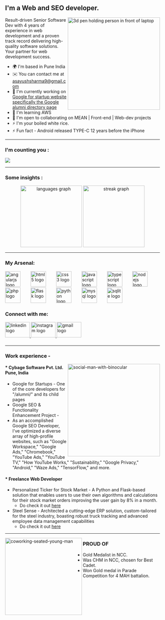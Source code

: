 I'm a Web and SEO developer.
-------------------------------  
[<img align="right" width="300" alt="3d pen holding person in front of laptop" src="https://github.com/avsharma-exe/avsharma-exe/assets/52989001/de331198-55af-4b49-9fb1-bac72ac48091">](#)
  Result-driven Senior Software Dev with 4 years of experience in web development and a proven track record delivering high-quality software solutions. Your partner for web development success.
* 🌍  I'm based in Pune India
* ✉️  You can contact me at [asayushsharma9@gmail.com](mailto:asayushsharma9@gmail.com)
* 🚀  I'm currently working on [Google for startup website specifically the Google alumni directory page](http://startup.google.com/alumni/directory/)
* 🧠  I'm learning AWS
* 🤝  I'm open to collaborating on MEAN | Front-end | Web-dev projects
* ⚡  I'm your boiled white rice.
* ⚡ Fun fact - Android released TYPE-C 12 years before the iPhone
  

---

<h3 align="left">I'm counting you :</h3>

[![](https://visitcount.itsvg.in/api?id=avsharma-exe&icon=0&color=0)](https://visitcount.itsvg.in)

---

<h3 align="left">Some insights :</h3>

<div align="center">
  <img src="https://github-readme-stats.vercel.app/api/top-langs?username=avsharma-exe&locale=en&hide_title=false&layout=compact&card_width=320&langs_count=6&theme=nightowl&hide_border=false&order=2" height="200" alt="languages graph"  />
  <img src="https://streak-stats.demolab.com?user=avsharma-exe&locale=en&mode=daily&theme=nightowl&hide_border=false&border_radius=5&order=3" height="200" alt="streak graph"  />
</div>

---


<h3 align="left">My Arsenal:</h3>

<div align="left">
  <img src="https://cdn.simpleicons.org/angular/DD0031" height="50" alt="angularjs logo"  />
  <img width="25" />
  <img src="https://cdn.simpleicons.org/html5/E34F26" height="50" alt="html5 logo"  />
  <img width="25" />
  <img src="https://cdn.simpleicons.org/css3/1572B6" height="50" alt="css3 logo"  />
  <img width="25" />
  <img src="https://cdn.jsdelivr.net/gh/devicons/devicon/icons/javascript/javascript-original.svg" height="50" alt="javascript logo"  />
  <img width="25" />
  <img src="https://cdn.jsdelivr.net/gh/devicons/devicon/icons/typescript/typescript-original.svg" height="50" alt="typescript logo"  />
  <img width="25" />
  <img src="https://cdn.jsdelivr.net/gh/devicons/devicon/icons/nodejs/nodejs-original.svg" height="50" alt="nodejs logo"  />
  <img width="25" />
  <img src="https://skillicons.dev/icons?i=php" height="50" alt="php logo"  />
  <img width="25" />
  <img src="https://skillicons.dev/icons?i=flask" height="50" alt="flask logo"  />
  <img width="25" />
  <img src="https://cdn.jsdelivr.net/gh/devicons/devicon/icons/python/python-original.svg" height="50" alt="python logo"  />
  <img width="25" />
  <img src="https://cdn.jsdelivr.net/gh/devicons/devicon/icons/mysql/mysql-original.svg" height="50" alt="mysql logo"  />
  <img width="25" />
  <img src="https://cdn.simpleicons.org/sqlite/003B57" height="50" alt="sqlite logo"  />
</div>

###

<h3 align="left">Connect with me:</h3>

<div align="left">
  <a href="https://www.linkedin.com/in/avsharma-exe/" target="_blank">
    <img src="https://raw.githubusercontent.com/maurodesouza/profile-readme-generator/master/src/assets/icons/social/linkedin/default.svg" width="80" height="50" alt="linkedin logo"  />
  </a>
  <a href="https://instagram.com/avsharma.exe?igshid=OGQ5ZDc2ODk2ZA==" target="_blank">
    <img src="https://raw.githubusercontent.com/maurodesouza/profile-readme-generator/master/src/assets/icons/social/instagram/default.svg" width="80" height="50" alt="instagram logo"  />
  </a>
  <a href="mailto:asayushsharma9@gmail.com" target="_blank">
    <img src="https://raw.githubusercontent.com/maurodesouza/profile-readme-generator/master/src/assets/icons/social/gmail/default.svg" width="80" height="50" alt="gmail logo"  />
  </a>
</div>

###

---

<h3>Work experience - </h3>

[<img align="right" width="300" alt="social-man-with-binocular" src="https://github.com/avsharma-exe/avsharma-exe/assets/52989001/f2fc020d-4ee3-4dc6-b956-d4d71041379d">](#)
<h4>* Cybage Software Pvt. Ltd. Pune, India</h4>

  - Google for Startups - One of the core developers for "/alumni/" and its child pages
  - Google SEO & Functionality Enhancement Project -
  - As an accomplished Google SEO Developer, I've optimized a diverse array of high-profile websites, such as "Google Workspace," "Google Ads," "Chromebook," "YouTube Ads," "YouTube TV," "How YouTube Works," "Sustainability," "Google Privacy," "Android," "Waze Ads," "TensorFlow," and more.
 
<h4>* Freelance Web Developer</h4>

  - Personalized Ticker for Stock Market - A Python and Flask-based solution that enables users to use their own algorithms and calculations for their stock market orders improving the user gain by 8% in a month.
    - Do check it out <a href="https://github.com/avsharma-exe/algo-trading">here</a>
  - Steel Sense - Architected a cutting-edge ERP solution, custom-tailored for the steel industry, boasting robust truck tracking and advanced employee data management capabilities
    - Do check it out <a href="https://github.com/avsharma-exe/Steel-sense">here</a>
  
---

[<img align="left" width="250" alt="coworking-seated-young-man" src="https://github.com/avsharma-exe/avsharma-exe/assets/52989001/89156eca-ef5b-44c3-b5ae-b9b48d22efca">](#)

<h3> PROUD OF </h3>

* Gold Medalist in NCC.
* Was CHM in NCC, chosen for Best Cadet.
* Won Gold medal in Parade Competition for 4 MAH battalion.

